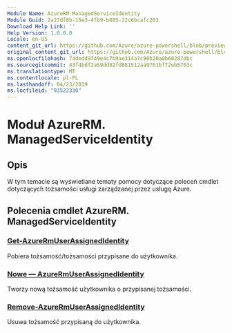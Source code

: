 ```yaml
---
Module Name: AzureRM.ManagedServiceIdentity
Module Guid: 2a27df8b-15e3-4fb9-b885-22c6bcafc203
Download Help Link: ''
Help Version: 1.0.0.0
Locale: en-US
content_git_url: https://github.com/Azure/azure-powershell/blob/preview/src/ResourceManager/ManagedServiceIdentity/Commands.ManagedServiceIdentity/help/AzureRM.ManagedServiceIdentity.md
original_content_git_url: https://github.com/Azure/azure-powershell/blob/preview/src/ResourceManager/ManagedServiceIdentity/Commands.ManagedServiceIdentity/help/AzureRM.ManagedServiceIdentity.md
ms.openlocfilehash: 74dedd9749e4c7b9ae314a7c90b20a0b60287dbc
ms.sourcegitcommit: 43f4bdf2a59dd82fd881512aa9761bf72eb5703c
ms.translationtype: MT
ms.contentlocale: pl-PL
ms.lasthandoff: 04/23/2019
ms.locfileid: "93522330"
---
```

# Moduł AzureRM. ManagedServiceIdentity
## Opis
W tym temacie są wyświetlane tematy pomocy dotyczące poleceń cmdlet dotyczących tożsamości usługi zarządzanej przez usługę Azure.

## Polecenia cmdlet AzureRM. ManagedServiceIdentity
### [Get-AzureRmUserAssignedIdentity](Get-AzureRmUserAssignedIdentity.md)
Pobiera tożsamość/tożsamości przypisane do użytkownika.

### [Nowe — AzureRmUserAssignedIdentity](New-AzureRmUserAssignedIdentity.md)
Tworzy nową tożsamość użytkownika o przypisanej tożsamości.

### [Remove-AzureRmUserAssignedIdentity](Remove-AzureRmUserAssignedIdentity.md)
Usuwa tożsamość przypisaną do użytkownika.

